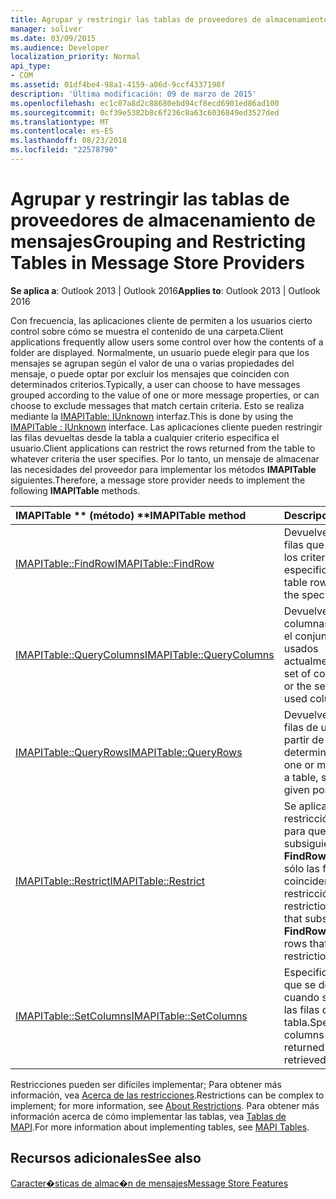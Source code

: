 ```yaml
---
title: Agrupar y restringir las tablas de proveedores de almacenamiento de mensajes
manager: soliver
ms.date: 03/09/2015
ms.audience: Developer
localization_priority: Normal
api_type:
- COM
ms.assetid: 01df4be4-98a1-4159-a06d-9ccf4337198f
description: 'Última modificación: 09 de marzo de 2015'
ms.openlocfilehash: ec1c07a8d2c88680ebd94cf8ecd6901ed86ad100
ms.sourcegitcommit: 0cf39e5382b8c6f236c8a63c6036849ed3527ded
ms.translationtype: MT
ms.contentlocale: es-ES
ms.lasthandoff: 08/23/2018
ms.locfileid: "22578790"
---
```

# <a name="grouping-and-restricting-tables-in-message-store-providers"></a><span data-ttu-id="9a183-103">Agrupar y restringir las tablas de proveedores de almacenamiento de mensajes</span><span class="sxs-lookup"><span data-stu-id="9a183-103">Grouping and Restricting Tables in Message Store Providers</span></span>

  
  
<span data-ttu-id="9a183-104">**Se aplica a**: Outlook 2013 | Outlook 2016</span><span class="sxs-lookup"><span data-stu-id="9a183-104">**Applies to**: Outlook 2013 | Outlook 2016</span></span> 
  
<span data-ttu-id="9a183-105">Con frecuencia, las aplicaciones cliente de permiten a los usuarios cierto control sobre cómo se muestra el contenido de una carpeta.</span><span class="sxs-lookup"><span data-stu-id="9a183-105">Client applications frequently allow users some control over how the contents of a folder are displayed.</span></span> <span data-ttu-id="9a183-106">Normalmente, un usuario puede elegir para que los mensajes se agrupan según el valor de una o varias propiedades del mensaje, o puede optar por excluir los mensajes que coinciden con determinados criterios.</span><span class="sxs-lookup"><span data-stu-id="9a183-106">Typically, a user can choose to have messages grouped according to the value of one or more message properties, or can choose to exclude messages that match certain criteria.</span></span> <span data-ttu-id="9a183-107">Esto se realiza mediante la [IMAPITable: IUnknown](imapitableiunknown.md) interfaz.</span><span class="sxs-lookup"><span data-stu-id="9a183-107">This is done by using the [IMAPITable : IUnknown](imapitableiunknown.md) interface.</span></span> <span data-ttu-id="9a183-108">Las aplicaciones cliente pueden restringir las filas devueltas desde la tabla a cualquier criterio especifica el usuario.</span><span class="sxs-lookup"><span data-stu-id="9a183-108">Client applications can restrict the rows returned from the table to whatever criteria the user specifies.</span></span> <span data-ttu-id="9a183-109">Por lo tanto, un mensaje de almacenar las necesidades del proveedor para implementar los métodos **IMAPITable** siguientes.</span><span class="sxs-lookup"><span data-stu-id="9a183-109">Therefore, a message store provider needs to implement the following **IMAPITable** methods.</span></span> 
  
|<span data-ttu-id="9a183-110">IMAPITable ** (método) **</span><span class="sxs-lookup"><span data-stu-id="9a183-110">****IMAPITable** method**</span></span>|<span data-ttu-id="9a183-111">**Descripción**</span><span class="sxs-lookup"><span data-stu-id="9a183-111">**Description**</span></span>|
|:-----|:-----|
|[<span data-ttu-id="9a183-112">IMAPITable::FindRow</span><span class="sxs-lookup"><span data-stu-id="9a183-112">IMAPITable::FindRow</span></span>](imapitable-findrow.md) <br/> |<span data-ttu-id="9a183-113">Devuelve la tabla de las filas que coinciden con los criterios especificados.</span><span class="sxs-lookup"><span data-stu-id="9a183-113">Returns table rows that match the specified criteria.</span></span>  <br/> |
|[<span data-ttu-id="9a183-114">IMAPITable::QueryColumns</span><span class="sxs-lookup"><span data-stu-id="9a183-114">IMAPITable::QueryColumns</span></span>](imapitable-querycolumns.md) <br/> |<span data-ttu-id="9a183-115">Devuelve el conjunto de columnas en una tabla o el conjunto de columnas usados actualmente.</span><span class="sxs-lookup"><span data-stu-id="9a183-115">Returns the set of columns in a table or the set of currently used columns.</span></span>  <br/> |
|[<span data-ttu-id="9a183-116">IMAPITable::QueryRows</span><span class="sxs-lookup"><span data-stu-id="9a183-116">IMAPITable::QueryRows</span></span>](imapitable-queryrows.md) <br/> |<span data-ttu-id="9a183-117">Devuelve una o varias filas de una tabla, a partir de una posición determinada.</span><span class="sxs-lookup"><span data-stu-id="9a183-117">Returns one or more rows from a table, starting from a given position.</span></span>  <br/> |
|[<span data-ttu-id="9a183-118">IMAPITable::Restrict</span><span class="sxs-lookup"><span data-stu-id="9a183-118">IMAPITable::Restrict</span></span>](imapitable-restrict.md) <br/> |<span data-ttu-id="9a183-119">Se aplica una restricción a una tabla para que las llamadas subsiguientes a **FindRow** devolverán sólo las filas que coinciden con la restricción.</span><span class="sxs-lookup"><span data-stu-id="9a183-119">Applies a restriction to a table so that subsequent calls to **FindRow** return only rows that match the restriction.</span></span>  <br/> |
|[<span data-ttu-id="9a183-120">IMAPITable::SetColumns</span><span class="sxs-lookup"><span data-stu-id="9a183-120">IMAPITable::SetColumns</span></span>](imapitable-setcolumns.md) <br/> |<span data-ttu-id="9a183-121">Especifica las columnas que se deben devolver cuando se recuperan las filas de la tabla.</span><span class="sxs-lookup"><span data-stu-id="9a183-121">Specifies which columns should be returned when rows are retrieved from the table.</span></span>  <br/> |
   
<span data-ttu-id="9a183-122">Restricciones pueden ser difíciles implementar; Para obtener más información, vea [Acerca de las restricciones](about-restrictions.md).</span><span class="sxs-lookup"><span data-stu-id="9a183-122">Restrictions can be complex to implement; for more information, see [About Restrictions](about-restrictions.md).</span></span> <span data-ttu-id="9a183-123">Para obtener más información acerca de cómo implementar las tablas, vea [Tablas de MAPI](mapi-tables.md).</span><span class="sxs-lookup"><span data-stu-id="9a183-123">For more information about implementing tables, see [MAPI Tables](mapi-tables.md).</span></span>
  
## <a name="see-also"></a><span data-ttu-id="9a183-124">Recursos adicionales</span><span class="sxs-lookup"><span data-stu-id="9a183-124">See also</span></span>



[<span data-ttu-id="9a183-125">Caracter�sticas de almac�n de mensajes</span><span class="sxs-lookup"><span data-stu-id="9a183-125">Message Store Features</span></span>](message-store-features.md)

